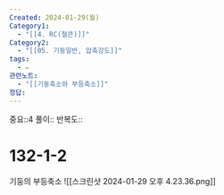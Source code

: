 ```yaml
---
Created: 2024-01-29(월)
Category1:
  - "[[4. RC(철콘)]]"
Category2:
  - "[[05. 기둥일반, 압축강도]]"
tags:
  - ✏️
관련노트:
  - "[[기둥축소와 부등축소]]"
정답:
---
```

중요::4
풀이::
반복도::

#  132-1-2
기둥의 부등축소
![[스크린샷 2024-01-29 오후 4.23.36.png]]
